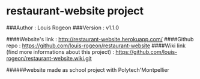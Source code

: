 # restaurant-website project


###Author : Louis Rogeon
###Version : v1.1.0


####Website's link : http://restaurant-website.herokuapp.com/
####Github repo : https://github.com/louis-rogeon/restaurant-website
####Wiki link (find more informations about this project) : https://github.com/louis-rogeon/restaurant-website.wiki.git


######website made as school project with Polytech'Montpellier
